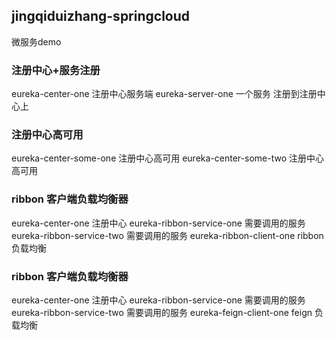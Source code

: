 ## jingqiduizhang-springcloud
微服务demo

### 注册中心+服务注册
eureka-center-one 注册中心服务端
eureka-server-one 一个服务 注册到注册中心上

### 注册中心高可用
eureka-center-some-one  注册中心高可用
eureka-center-some-two  注册中心高可用

### ribbon 客户端负载均衡器
eureka-center-one          注册中心
eureka-ribbon-service-one  需要调用的服务
eureka-ribbon-service-two  需要调用的服务
eureka-ribbon-client-one ribbon负载均衡

### ribbon 客户端负载均衡器
eureka-center-one          注册中心
eureka-ribbon-service-one  需要调用的服务
eureka-ribbon-service-two  需要调用的服务
eureka-feign-client-one feign 负载均衡
